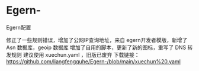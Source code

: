 # Egern-
Egern配置

修正了一些规则错误，增加了公网IP查询地址，来自 egern开发者模版，新增了 Asn 数据库，geoip 数据库
增加了自用的脚本，更新了新的图标，重写了 DNS 转发规则
建议使用 xuechun.yaml ，旧版已废弃
下载链接：
https://github.com/liangfengquhe/Egern-/blob/main/xuechun%20.yaml
